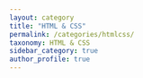 ```yaml
---
layout: category
title: "HTML & CSS"
permalink: /categories/htmlcss/
taxonomy: HTML & CSS
sidebar_category: true
author_profile: true
---
```

